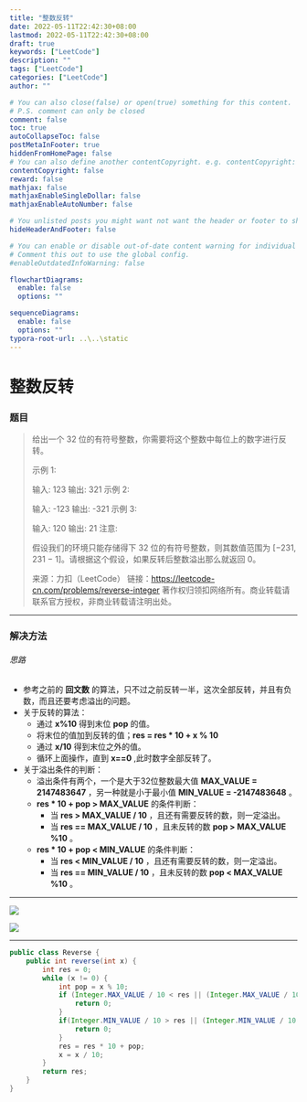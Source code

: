 ```yaml
---
title: "整数反转"
date: 2022-05-11T22:42:30+08:00
lastmod: 2022-05-11T22:42:30+08:00
draft: true
keywords: ["LeetCode"]
description: ""
tags: ["LeetCode"]
categories: ["LeetCode"]
author: ""

# You can also close(false) or open(true) something for this content.
# P.S. comment can only be closed
comment: false
toc: true
autoCollapseToc: false
postMetaInFooter: true
hiddenFromHomePage: false
# You can also define another contentCopyright. e.g. contentCopyright: "This is another copyright."
contentCopyright: false
reward: false
mathjax: false
mathjaxEnableSingleDollar: false
mathjaxEnableAutoNumber: false

# You unlisted posts you might want not want the header or footer to show
hideHeaderAndFooter: false

# You can enable or disable out-of-date content warning for individual post.
# Comment this out to use the global config.
#enableOutdatedInfoWarning: false

flowchartDiagrams:
  enable: false
  options: ""

sequenceDiagrams: 
  enable: false
  options: ""
typora-root-url: ..\..\static
---
```


<!--more-->
# 整数反转

### 题目 

> 给出一个 32 位的有符号整数，你需要将这个整数中每位上的数字进行反转。
>
> 示例 1:
>
> 输入: 123
> 输出: 321
>  示例 2:
>
> 输入: -123
> 输出: -321
> 示例 3:
>
> 输入: 120
> 输出: 21
> 注意:
>
> 假设我们的环境只能存储得下 32 位的有符号整数，则其数值范围为 [−231,  231 − 1]。请根据这个假设，如果反转后整数溢出那么就返回 0。
>
> 来源：力扣（LeetCode）
> 链接：https://leetcode-cn.com/problems/reverse-integer
> 著作权归领扣网络所有。商业转载请联系官方授权，非商业转载请注明出处。

---

### 解决方法

###### 思路

+ 参考之前的 **回文数** 的算法，只不过之前反转一半，这次全部反转，并且有负数，而且还要考虑溢出的问题。
+ 关于反转的算法：
    + 通过 **x%10** 得到末位 **pop** 的值。
    + 将末位的值加到反转的值；**res = res * 10 + x % 10**
    + 通过 **x/10** 得到末位之外的值。
    + 循环上面操作，直到 **x==0** ,此时数字全部反转了。
+ 关于溢出条件的判断：
    + 溢出条件有两个，一个是大于32位整数最大值 **MAX_VALUE = 2147483647** ，另一种就是小于最小值 **MIN_VALUE = -2147483648** 。
    + **res * 10 + pop > MAX_VALUE** 的条件判断：
        + 当 **res > MAX_VALUE / 10** ，且还有需要反转的数，则一定溢出。
        + 当 **res == MAX_VALUE / 10** ，且未反转的数 **pop > MAX_VALUE %10** 。
    + **res * 10 + pop < MIN_VALUE** 的条件判断：
        + 当 **res < MIN_VALUE / 10** ，且还有需要反转的数，则一定溢出。
        + 当 **res == MIN_VALUE / 10** ，且未反转的数 **pop < MAX_VALUE %10** 。

---

![](https://cdn.jsdelivr.net/gh/mazy699/PicGo@main/img/202205112208168.png)

![](https://cdn.jsdelivr.net/gh/mazy699/PicGo@main/img/202205112208535.png)

---

```java
public class Reverse {
    public int reverse(int x) {
        int res = 0;
        while (x != 0) {
            int pop = x % 10;
            if (Integer.MAX_VALUE / 10 < res || (Integer.MAX_VALUE / 10 == res && pop > Integer.MAX_VALUE % 10)) {
                return 0;
            }
            if(Integer.MIN_VALUE / 10 > res || (Integer.MIN_VALUE / 10 == res && pop < Integer.MIN_VALUE % 10)){
                return 0;
            }
            res = res * 10 + pop;
            x = x / 10;
        }
        return res;
    }
}
```
